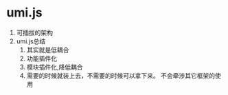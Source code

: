 # umi.js

1. 可插拔的架构
2. umi.js总结
   1. 其实就是低耦合
   2. 功能插件化
   3. 模块插件化,降低耦合
   4. 需要的时候就装上去，不需要的时候可以拿下来。 不会牵涉其它框架的使用